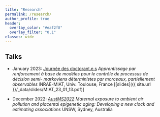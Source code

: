 ```yaml
---
title: "Research"
permalink: /research/
author_profile: true
header:
  overlay_color: "#eaf2f8"
  overlay_filter: "0.1"
classes: wide
---
```



## Talks 

- January 2023: [Journée des doctorant.e.s](https://miat.inrae.fr/site/images/e/ec/Programme-seminaire-doctorants-2023.pdf) *Apprentissage par renforcement à base de modèles pour le contrôle de processus de décision semi-
markoviens déterministes par morceaux, partiellement observables* INRAE-MIAT, Univ. Toulouse, France \[[slides]({{ site.url }}/_data/slides/MIAT_23_01_13.pdf)\]

- December 2022: [*AustMS2022*](https://conference.unsw.edu.au/en/austms2022) *Maternal exposure to ambient air pollution and placental epigenetic aging: Developing a new clock and estimating associations* UNSW, Sydney, Australia